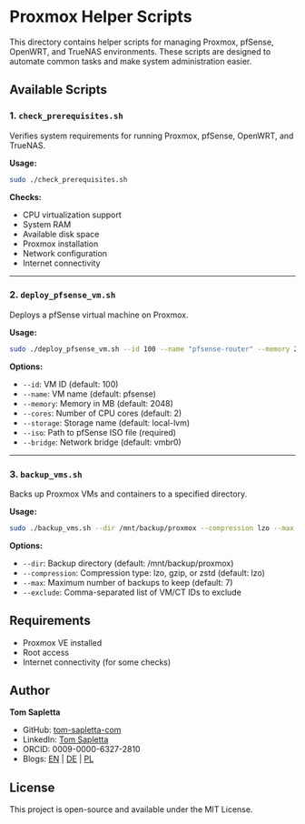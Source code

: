 # Proxmox Helper Scripts

This directory contains helper scripts for managing Proxmox, pfSense, OpenWRT, and TrueNAS environments. These scripts are designed to automate common tasks and make system administration easier.

## Available Scripts

### 1. `check_prerequisites.sh`

Verifies system requirements for running Proxmox, pfSense, OpenWRT, and TrueNAS.

**Usage:**
```bash
sudo ./check_prerequisites.sh
```

**Checks:**
- CPU virtualization support
- System RAM
- Available disk space
- Proxmox installation
- Network configuration
- Internet connectivity

---

### 2. `deploy_pfsense_vm.sh`

Deploys a pfSense virtual machine on Proxmox.

**Usage:**
```bash
sudo ./deploy_pfsense_vm.sh --id 100 --name "pfsense-router" --memory 2048 --cores 2 --storage local-lvm --iso /path/to/pfSense-*.iso
```

**Options:**
- `--id`: VM ID (default: 100)
- `--name`: VM name (default: pfsense)
- `--memory`: Memory in MB (default: 2048)
- `--cores`: Number of CPU cores (default: 2)
- `--storage`: Storage name (default: local-lvm)
- `--iso`: Path to pfSense ISO file (required)
- `--bridge`: Network bridge (default: vmbr0)

---

### 3. `backup_vms.sh`

Backs up Proxmox VMs and containers to a specified directory.

**Usage:**
```bash
sudo ./backup_vms.sh --dir /mnt/backup/proxmox --compression lzo --max 7 --exclude 100,101
```

**Options:**
- `--dir`: Backup directory (default: /mnt/backup/proxmox)
- `--compression`: Compression type: lzo, gzip, or zstd (default: lzo)
- `--max`: Maximum number of backups to keep (default: 7)
- `--exclude`: Comma-separated list of VM/CT IDs to exclude

## Requirements

- Proxmox VE installed
- Root access
- Internet connectivity (for some checks)

## Author

**Tom Sapletta**  
- GitHub: [tom-sapletta-com](https://github.com/tom-sapletta-com)  
- LinkedIn: [Tom Sapletta](https://linkedin.com/in/tom-sapletta-com)  
- ORCID: 0009-0000-6327-2810  
- Blogs: [EN](https://tom.sapletta.com) | [DE](https://tom.sapletta.de) | [PL](https://tom.sapletta.pl)

## License

This project is open-source and available under the MIT License.
